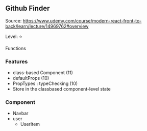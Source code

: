 ## Github Finder

Source: https://www.udemy.com/course/modern-react-front-to-back/learn/lecture/14969762#overview

Level: ⭐️

Functions

### Features

- class-based Component (11)
- defaultProps (10)
- PropTypes : typeChecking (10)
- Store in the classbased component-level state

### Component

- Navbar
- user
  - UserItem
